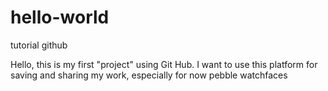 # hello-world
tutorial github

Hello,
this is my first "project" using Git Hub. I want to use this platform for saving and sharing my work, especially for now pebble watchfaces
